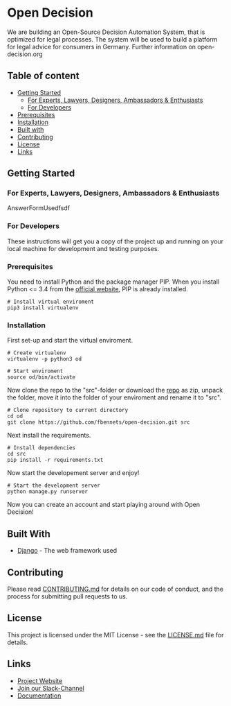 # Open Decision

We are building an Open-Source Decision Automation System, that is optimized for legal processes. The system will be used to build a platform for legal advice for consumers in Germany.
Further information on open-decision.org

## Table of content
- [Getting Started](#getting-started)
    - [For Experts, Lawyers, Designers, Ambassadors & Enthusiasts](#for-experts-lawyers-designers-ambassadors-enthusiasts)
    - [For Developers](#for-developers)
- [Prerequisites](#prerequisites)
- [Installation](#installation)
- [Built with](#built-with)
- [Contributing](#contributing)
- [License](#license)
- [Links](#links)


## Getting Started


### For Experts, Lawyers, Designers, Ambassadors & Enthusiasts
AnswerFormUsedfsdf

### For Developers
These instructions will get you a copy of the project up and running on your local machine for development and testing purposes.


### Prerequisites

You need to install Python and the package manager PIP. When you install Python <= 3.4 from the [official website](https://www.python.org/downloads/), PIP is already installed.

```
# Install virtual enviroment
pip3 install virtualenv
```

### Installation

First set-up and start the virtual enviroment.

```
# Create virtualenv
virtualenv -p python3 od

# Start enviroment
source od/bin/activate

```

Now clone the repo to the "src"-folder or download the [repo](https://github.com/fbennets/open-decision) as zip, unpack the folder, move it into the folder of your enviroment and rename it to "src".

```
# Clone repository to current directory
cd od
git clone https://github.com/fbennets/open-decision.git src

```
Next install the requirements.

```
# Install dependencies
cd src
pip install -r requirements.txt
```
Now start the developement server and enjoy!

```
# Start the development server
python manage.py runserver
```

Now you can create an account and start playing around with Open Decision!


## Built With

* [Django](https://www.djangoproject.com/) - The web framework used


## Contributing

Please read [CONTRIBUTING.md]() for details on our code of conduct, and the process for submitting pull requests to us.

## License

This project is licensed under the MIT License - see the [LICENSE.md](LICENSE.md) file for details.

## Links

* [Project Website](http://open-decision.org)
* [Join our Slack-Channel](https://join.slack.com/t/opendecision/shared_invite/enQtNjM2NDUxNTQyNzU4LWYwMzJlZjlhOWJkMmIxMTBmMjYwMDE0Y2Y2OGUyZDBiY2FmOWU4OTVmMDFhMjNhNTIxYWZkZTNkNDRmNjQ4MmM)
* [Documentation](https://open-decision.readthedocs.io/en/latest/)
